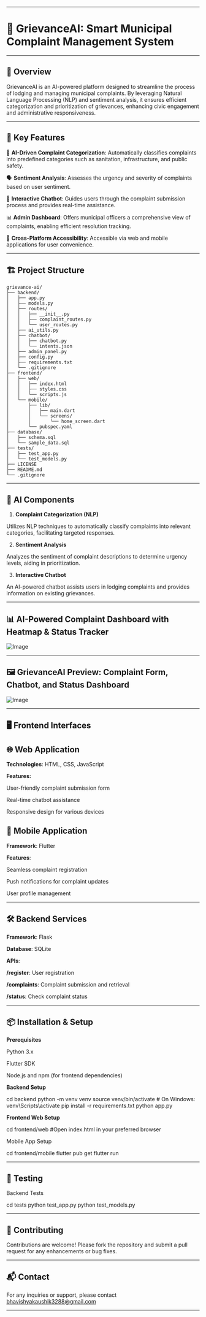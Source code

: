 
---

# 🧾 **GrievanceAI**: Smart Municipal Complaint Management System



---

## 📌 **Overview**

GrievanceAI is an AI-powered platform designed to streamline the process of lodging and managing municipal complaints. By leveraging Natural Language Processing (NLP) and sentiment analysis, it ensures efficient categorization and prioritization of grievances, enhancing civic engagement and administrative responsiveness.


---

## 🚀 **Key Features**

🤖 **AI-Driven Complaint Categorization**: Automatically classifies complaints into predefined categories such as sanitation, infrastructure, and public safety.

🗣️ **Sentiment Analysis**: Assesses the urgency and severity of complaints based on user sentiment.

💬 **Interactive Chatbot**: Guides users through the complaint submission process and provides real-time assistance.

📊 **Admin Dashboard**: Offers municipal officers a comprehensive view of complaints, enabling efficient resolution tracking.

📱 **Cross-Platform Accessibility**: Accessible via web and mobile applications for user convenience.



---

## 🏗️ **Project Structure**
```
grievance-ai/
├── backend/
│   ├── app.py
│   ├── models.py
│   ├── routes/
│   │   ├── __init__.py
│   │   ├── complaint_routes.py
│   │   └── user_routes.py
│   ├── ai_utils.py
│   ├── chatbot/
│   │   ├── chatbot.py
│   │   └── intents.json
│   ├── admin_panel.py
│   ├── config.py
│   ├── requirements.txt
│   └── .gitignore
├── frontend/
│   ├── web/
│   │   ├── index.html
│   │   ├── styles.css
│   │   └── scripts.js
│   └── mobile/
│       ├── lib/
│       │   ├── main.dart
│       │   └── screens/
│       │       └── home_screen.dart
│       └── pubspec.yaml
├── database/
│   ├── schema.sql
│   └── sample_data.sql
├── tests/
│   ├── test_app.py
│   └── test_models.py
├── LICENSE
├── README.md
└── .gitignore
```

---

## 🧠 **AI Components**

1. **Complaint Categorization (NLP)**

Utilizes NLP techniques to automatically classify complaints into relevant categories, facilitating targeted responses.

2. **Sentiment Analysis**

Analyzes the sentiment of complaint descriptions to determine urgency levels, aiding in prioritization.

3. **Interactive Chatbot**

An AI-powered chatbot assists users in lodging complaints and provides information on existing grievances.


---


## 📊 **AI-Powered Complaint Dashboard with Heatmap & Status Tracker**

![Image](https://github.com/user-attachments/assets/dba57864-5f9d-414b-8b96-d51c128a0f5a)


---

## 🖼️ **GrievanceAI Preview: Complaint Form, Chatbot, and Status Dashboard**

![Image](https://github.com/user-attachments/assets/59ad405e-c42e-4e07-8251-772ef92317ad)


---


## 🖥️ **Frontend Interfaces**

## 🌐 **Web Application**

**Technologies**: HTML, CSS, JavaScript

**Features:**

User-friendly complaint submission form

Real-time chatbot assistance

Responsive design for various devices



## 📱 **Mobile Application**

**Framework**: Flutter

**Features**:

Seamless complaint registration

Push notifications for complaint updates

User profile management




---

## 🛠️ **Backend Services**

**Framework**: Flask

**Database**: SQLite

**APIs**:

**/register**: User registration

**/complaints**: Complaint submission and retrieval

**/status**: Check complaint status




---

## 📦 **Installation & Setup**

**Prerequisites**

Python 3.x

Flutter SDK

Node.js and npm (for frontend dependencies)

**Backend Setup**

cd backend
python -m venv venv
source venv/bin/activate  # On Windows: venv\Scripts\activate
pip install -r requirements.txt
python app.py

**Frontend Web Setup**

cd frontend/web
#Open index.html in your preferred browser

Mobile App Setup

cd frontend/mobile
flutter pub get
flutter run

---

## 🧪 **Testing**

Backend Tests

cd tests
python test_app.py
python test_models.py

---

## 🤝 **Contributing**

Contributions are welcome! Please fork the repository and submit a pull request for any enhancements or bug fixes.


---

## 📬 **Contact**

For any inquiries or support, please contact bhavishyakaushik3288@gmail.com


---

